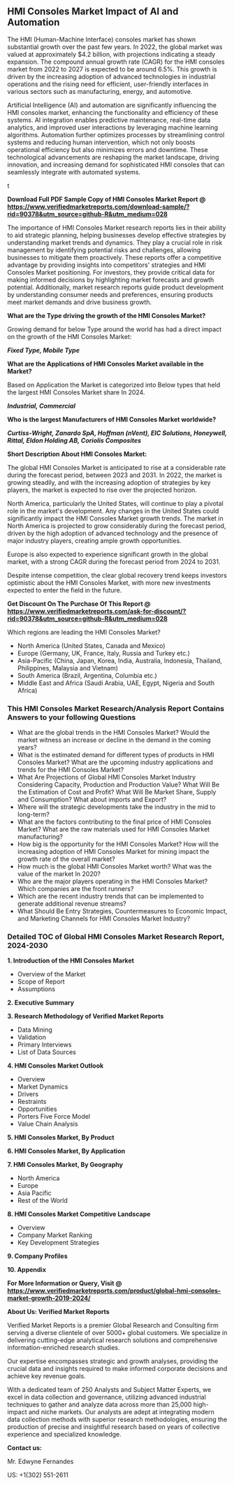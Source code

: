 <h2>HMI Consoles Market Impact of AI and Automation</h2><p>The HMI (Human-Machine Interface) consoles market has shown substantial growth over the past few years. In 2022, the global market was valued at approximately $4.2 billion, with projections indicating a steady expansion. The compound annual growth rate (CAGR) for the HMI consoles market from 2022 to 2027 is expected to be around 6.5%. This growth is driven by the increasing adoption of advanced technologies in industrial operations and the rising need for efficient, user-friendly interfaces in various sectors such as manufacturing, energy, and automotive.</p><p>Artificial Intelligence (AI) and automation are significantly influencing the HMI consoles market, enhancing the functionality and efficiency of these systems. AI integration enables predictive maintenance, real-time data analytics, and improved user interactions by leveraging machine learning algorithms. Automation further optimizes processes by streamlining control systems and reducing human intervention, which not only boosts operational efficiency but also minimizes errors and downtime. These technological advancements are reshaping the market landscape, driving innovation, and increasing demand for sophisticated HMI consoles that can seamlessly integrate with automated systems.</p>t</p><p id="" class=""><strong>Download Full PDF Sample Copy of HMI Consoles Market Report @ <a href="https://www.verifiedmarketreports.com/download-sample/?rid=90378&utm_source=github-R&utm_medium=028" target="_blank">https://www.verifiedmarketreports.com/download-sample/?rid=90378&utm_source=github-R&utm_medium=028</a></strong></p><p>The importance of&nbsp;HMI Consoles Market research reports lies in their ability to aid strategic planning, helping businesses develop effective strategies by understanding market trends and dynamics. They play a crucial role in risk management by identifying potential risks and challenges, allowing businesses to mitigate them proactively. These reports offer a competitive advantage by providing insights into competitors' strategies and HMI Consoles Market positioning. For investors, they provide critical data for making informed decisions by highlighting market forecasts and growth potential. Additionally, market research reports guide product development by understanding consumer needs and preferences, ensuring products meet market demands and drive business growth.</p><p><strong>What are the&nbsp;Type driving the growth of the HMI Consoles Market?</strong></p><p id="" class="">Growing demand for below Type around the world has had a direct impact on the growth of the HMI Consoles Market:</p><em><strong>Fixed Type, Mobile Type</strong></em></p><strong>What are the&nbsp;Applications&nbsp;of HMI Consoles Market available in the Market?</strong></p><p id="" class="">Based on Application the Market is categorized into Below types that held the largest HMI Consoles Market share In 2024.</p><em><strong>Industrial, Commercial</strong></em></p><strong>Who is the largest Manufacturers of HMI Consoles Market worldwide?</strong></p><p><em><strong>Curtiss-Wright, Zanardo SpA, Hoffman (nVent), EIC Solutions, Honeywell, Rittal, Eldon Holding AB, Coriolis Composites</strong></em></p><p id="" class=""><strong>Short Description About HMI Consoles Market:</strong></p><p>The global HMI Consoles Market is anticipated to rise at a considerable rate during the forecast period, between 2023 and 2031. In 2022, the market is growing steadily, and with the increasing adoption of strategies by key players, the market is expected to rise over the projected horizon.</p><p>North America, particularly the United States, will continue to play a pivotal role in the market's development. Any changes in the United States could significantly impact the HMI Consoles Market growth trends. The market in North America is projected to grow considerably during the forecast period, driven by the high adoption of advanced technology and the presence of major industry players, creating ample growth opportunities.</p><p>Europe is also expected to experience significant growth in the global market, with a strong CAGR during the forecast period from 2024 to 2031.</p><p>Despite intense competition, the clear global recovery trend keeps investors optimistic about the HMI Consoles Market, with more new investments expected to enter the field in the future.</p><p id="" class=""><strong>Get Discount On The Purchase Of This Report @ <a href="https://www.verifiedmarketreports.com/ask-for-discount/?rid=90378&utm_source=github-R&utm_medium=028" target="_blank">https://www.verifiedmarketreports.com/ask-for-discount/?rid=90378&utm_source=github-R&utm_medium=028</a></strong></p>Which regions are leading the HMI Consoles Market?</p><ul><li>North America (United States, Canada and Mexico)</li><li>Europe (Germany, UK, France, Italy, Russia and Turkey etc.)</li><li>Asia-Pacific (China, Japan, Korea, India, Australia, Indonesia, Thailand, Philippines, Malaysia and Vietnam)</li><li>South America (Brazil, Argentina, Columbia etc.)</li><li>Middle East and Africa (Saudi Arabia, UAE, Egypt, Nigeria and South Africa)</li></ul><h3 id="" class="">This HMI Consoles Market Research/Analysis Report Contains Answers to your following Questions</h3><ul><li>What are the global trends in the HMI Consoles Market? Would the market witness an increase or decline in the demand in the coming years?</li><li>What is the estimated demand for different types of products in HMI Consoles Market? What are the upcoming industry applications and trends for the HMI Consoles Market?</li><li>What Are Projections of Global HMI Consoles Market Industry Considering Capacity, Production and Production Value? What Will Be the Estimation of Cost and Profit? What Will Be Market Share, Supply and Consumption? What about imports and Export?</li><li>Where will the strategic developments take the industry in the mid to long-term?</li><li>What are the factors contributing to the final price of HMI Consoles Market? What are the raw materials used for HMI Consoles Market manufacturing?</li><li>How big is the opportunity for the HMI Consoles Market? How will the increasing adoption of HMI Consoles Market for mining impact the growth rate of the overall market?</li><li>How much is the global HMI Consoles Market worth? What was the value of the market In 2020?</li><li>Who are the major players operating in the HMI Consoles Market? Which companies are the front runners?</li><li>Which are the recent industry trends that can be implemented to generate additional revenue streams?</li><li>What Should Be Entry Strategies, Countermeasures to Economic Impact, and Marketing Channels for HMI Consoles Market Industry?</li></ul><h3 id="" class="">Detailed TOC of Global HMI Consoles Market Research Report, 2024-2030</h3><p id="" class=""><strong>1. Introduction of the HMI Consoles Market</strong></p><ul><li>Overview of the Market</li><li>Scope of Report</li><li>Assumptions</li></ul><p id="" class=""><strong>2. Executive Summary</strong></p><p id="" class=""><strong>3. Research Methodology of Verified Market Reports</strong></p><ul><li>Data Mining</li><li>Validation</li><li>Primary Interviews</li><li>List of Data Sources</li></ul><p id="" class=""><strong>4. HMI Consoles Market Outlook</strong></p><ul><li>Overview</li><li>Market Dynamics</li><li>Drivers</li><li>Restraints</li><li>Opportunities</li><li>Porters Five Force Model</li><li>Value Chain Analysis</li></ul><p id="" class=""><strong>5. HMI Consoles Market, By Product</strong></p><p id="" class=""><strong>6. HMI Consoles Market, By Application</strong></p><p id="" class=""><strong>7. HMI Consoles Market, By Geography</strong></p><ul><li>North America</li><li>Europe</li><li>Asia Pacific</li><li>Rest of the World</li></ul><p id="" class=""><strong>8. HMI Consoles Market Competitive Landscape</strong></p><ul><li>Overview</li><li>Company Market Ranking</li><li>Key Development Strategies</li></ul><p id="" class=""><strong>9. Company Profiles</strong></p><p id="" class=""><strong>10. Appendix</strong></p><p id="" class=""><strong>For More Information or Query, Visit @ <a href="https://www.verifiedmarketreports.com/product/global-hmi-consoles-market-growth-2019-2024/" target="_blank">https://www.verifiedmarketreports.com/product/global-hmi-consoles-market-growth-2019-2024/</a></strong></p><p id="" class=""><strong>About Us: Verified Market Reports</strong></p><p id="" class="">Verified Market Reports is a premier Global Research and Consulting firm serving a diverse clientele of over 5000+ global customers. We specialize in delivering cutting-edge analytical research solutions and comprehensive information-enriched research studies.</p><p id="" class="">Our expertise encompasses strategic and growth analyses, providing the crucial data and insights required to make informed corporate decisions and achieve key revenue goals.</p><p id="" class="">With a dedicated team of 250 Analysts and Subject Matter Experts, we excel in data collection and governance, utilizing advanced industrial techniques to gather and analyze data across more than 25,000 high-impact and niche markets. Our analysts are adept at integrating modern data collection methods with superior research methodologies, ensuring the production of precise and insightful research based on years of collective experience and specialized knowledge.</p><p id="" class=""><strong>Contact us:</strong></p><p id="" class="">Mr. Edwyne Fernandes</p><p id="" class="">US: +1(302) 551-2611</p>